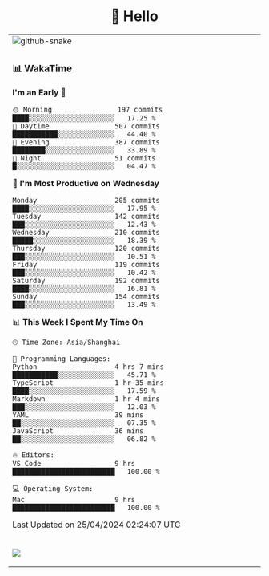 <div align="center">

# 🙋 Hello

<table>

  <tr>
  <td>
    <img
  alt="github-snake"
  src="profile-snake-contrib/github-user-contribution.svg"
/>
  </td>
</tr>

<tr><td>

### 📊 WakaTime

<!--START_SECTION:waka-->
**I'm an Early 🐤** 

```text
🌞 Morning                197 commits         ████░░░░░░░░░░░░░░░░░░░░░   17.25 % 
🌆 Daytime                507 commits         ███████████░░░░░░░░░░░░░░   44.40 % 
🌃 Evening                387 commits         ████████░░░░░░░░░░░░░░░░░   33.89 % 
🌙 Night                  51 commits          █░░░░░░░░░░░░░░░░░░░░░░░░   04.47 % 
```
📅 **I'm Most Productive on Wednesday** 

```text
Monday                   205 commits         ████░░░░░░░░░░░░░░░░░░░░░   17.95 % 
Tuesday                  142 commits         ███░░░░░░░░░░░░░░░░░░░░░░   12.43 % 
Wednesday                210 commits         █████░░░░░░░░░░░░░░░░░░░░   18.39 % 
Thursday                 120 commits         ███░░░░░░░░░░░░░░░░░░░░░░   10.51 % 
Friday                   119 commits         ███░░░░░░░░░░░░░░░░░░░░░░   10.42 % 
Saturday                 192 commits         ████░░░░░░░░░░░░░░░░░░░░░   16.81 % 
Sunday                   154 commits         ███░░░░░░░░░░░░░░░░░░░░░░   13.49 % 
```


📊 **This Week I Spent My Time On** 

```text
🕑︎ Time Zone: Asia/Shanghai

💬 Programming Languages: 
Python                   4 hrs 7 mins        ███████████░░░░░░░░░░░░░░   45.71 % 
TypeScript               1 hr 35 mins        ████░░░░░░░░░░░░░░░░░░░░░   17.59 % 
Markdown                 1 hr 4 mins         ███░░░░░░░░░░░░░░░░░░░░░░   12.03 % 
YAML                     39 mins             ██░░░░░░░░░░░░░░░░░░░░░░░   07.35 % 
JavaScript               36 mins             ██░░░░░░░░░░░░░░░░░░░░░░░   06.82 % 

🔥 Editors: 
VS Code                  9 hrs               █████████████████████████   100.00 % 

💻 Operating System: 
Mac                      9 hrs               █████████████████████████   100.00 % 
```


 Last Updated on 25/04/2024 02:24:07 UTC
<!--END_SECTION:waka-->

</td></tr>
<td>
  <!-- programming tool icon 编程工具图标 -->

<img src="https://skillicons.dev/icons?i=sass,ts,jest,express,nuxt,firebase,gatsby,js,vue,react,redux,docker,discord,mongodb,stackoverflow,idea,git,vscode,github,gitlab,figma,vite,svg,next,gulp,webpack,bootstrap,jquery,swift,prisma" /><br>

  </td>
</table>
